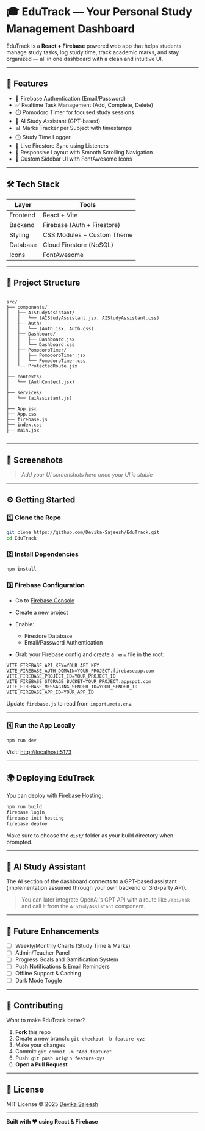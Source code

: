 # 🎓 EduTrack — Your Personal Study Management Dashboard

EduTrack is a **React + Firebase** powered web app that helps students manage study tasks, log study time, track academic marks, and stay organized — all in one dashboard with a clean and intuitive UI.

---

## 🚀 Features

- 🔐 Firebase Authentication (Email/Password)  
- ✅ Realtime Task Management (Add, Complete, Delete)  
- ⏱️ Pomodoro Timer for focused study sessions  
- 🧠 AI Study Assistant (GPT-based)  
- 📊 Marks Tracker per Subject with timestamps  
- 🕒 Study Time Logger  
- 🔄 Live Firestore Sync using Listeners  
- 📱 Responsive Layout with Smooth Scrolling Navigation  
- 🎨 Custom Sidebar UI with FontAwesome Icons  

---

## 🛠️ Tech Stack

| Layer    | Tools                            |
| -------- | -------------------------------- |
| Frontend | React + Vite                     |
| Backend  | Firebase (Auth + Firestore)      |
| Styling  | CSS Modules + Custom Theme       |
| Database | Cloud Firestore (NoSQL)          |
| Icons    | FontAwesome                      |

---

## 📁 Project Structure

```

src/
├── components/
│   ├── AIStudyAssistant/
│   │   └── (AIStudyAssistant.jsx, AIStudyAssistant.css)
│   ├── Auth/
│   │   └── (Auth.jsx, Auth.css)
│   ├── Dashboard/
│   │   ├── Dashboard.jsx
│   │   └── Dashboard.css
│   ├── PomodoroTimer/
│   │   ├── PomodoroTimer.jsx
│   │   └── PomodoroTimer.css
│   └── ProtectedRoute.jsx
│
├── contexts/
│   └── (AuthContext.jsx)
│
├── services/
│   └── (aiAssistant.js)
│
├── App.jsx
├── App.css
├── firebase.js
├── index.css
├── main.jsx


````

---

## 📸 Screenshots

> _Add your UI screenshots here once your UI is stable_

---

## ⚙️ Getting Started

### 1️⃣ Clone the Repo

```bash
git clone https://github.com/Devika-Sajeesh/EduTrack.git
cd EduTrack
````

### 2️⃣ Install Dependencies

```bash
npm install
```

### 3️⃣ Firebase Configuration

* Go to [Firebase Console](https://console.firebase.google.com/)
* Create a new project
* Enable:

  * Firestore Database
  * Email/Password Authentication
* Grab your Firebase config and create a `.env` file in the root:

```env
VITE_FIREBASE_API_KEY=YOUR_API_KEY
VITE_FIREBASE_AUTH_DOMAIN=YOUR_PROJECT.firebaseapp.com
VITE_FIREBASE_PROJECT_ID=YOUR_PROJECT_ID
VITE_FIREBASE_STORAGE_BUCKET=YOUR_PROJECT.appspot.com
VITE_FIREBASE_MESSAGING_SENDER_ID=YOUR_SENDER_ID
VITE_FIREBASE_APP_ID=YOUR_APP_ID
```

Update `firebase.js` to read from `import.meta.env`.

---

### 4️⃣ Run the App Locally

```bash
npm run dev
```

Visit: [http://localhost:5173](http://localhost:5173)

---

## 🌍 Deploying EduTrack

You can deploy with Firebase Hosting:

```bash
npm run build
firebase login
firebase init hosting
firebase deploy
```

Make sure to choose the `dist/` folder as your build directory when prompted.

---

## 🧠 AI Study Assistant

The AI section of the dashboard connects to a GPT-based assistant (implementation assumed through your own backend or 3rd-party API).

> You can later integrate OpenAI's GPT API with a route like `/api/ask` and call it from the `AIStudyAssistant` component.

---

## 🔮 Future Enhancements

* [ ] Weekly/Monthly Charts (Study Time & Marks)
* [ ] Admin/Teacher Panel
* [ ] Progress Goals and Gamification System
* [ ] Push Notifications & Email Reminders
* [ ] Offline Support & Caching
* [ ] Dark Mode Toggle

---

## 🤝 Contributing

Want to make EduTrack better?

1. **Fork** this repo
2. Create a new branch: `git checkout -b feature-xyz`
3. Make your changes
4. Commit: `git commit -m "Add feature"`
5. Push: `git push origin feature-xyz`
6. **Open a Pull Request**

---

## 📄 License

MIT License © 2025 [Devika Sajeesh](https://github.com/devika-sajeesh)

---

**Built with ❤️ using React & Firebase**

```
